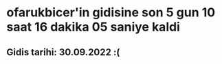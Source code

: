 # ofarukbicer'in gidisine son 5 gun 10 saat 16 dakika 05 saniye kaldi

## Gidis tarihi: 30.09.2022 :(